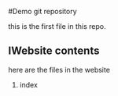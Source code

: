 #Demo git repository

this is the first file in this repo.

## IWebsite contents

here are the files in the website
1. index


